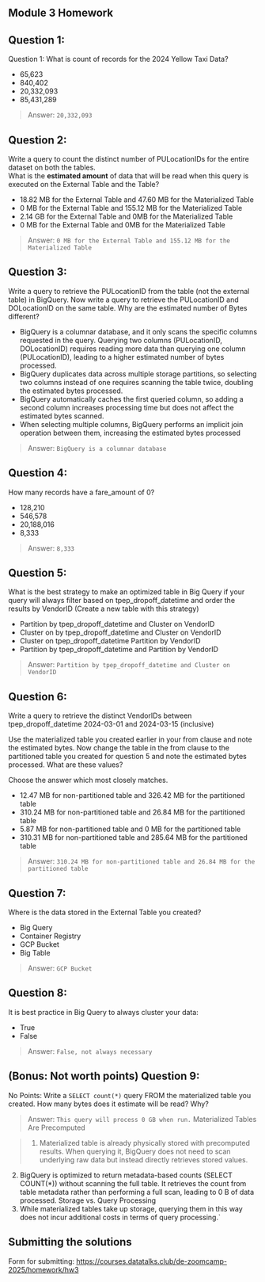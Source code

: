 ## Module 3 Homework

## Question 1:
Question 1: What is count of records for the 2024 Yellow Taxi Data?
- 65,623
- 840,402
- 20,332,093
- 85,431,289
> 
> Answer: `20,332,093`

## Question 2:
Write a query to count the distinct number of PULocationIDs for the entire dataset on both the tables.</br> 
What is the **estimated amount** of data that will be read when this query is executed on the External Table and the Table?

- 18.82 MB for the External Table and 47.60 MB for the Materialized Table
- 0 MB for the External Table and 155.12 MB for the Materialized Table
- 2.14 GB for the External Table and 0MB for the Materialized Table
- 0 MB for the External Table and 0MB for the Materialized Table

> Answer: `0 MB for the External Table and 155.12 MB for the Materialized Table`

## Question 3:
Write a query to retrieve the PULocationID from the table (not the external table) in BigQuery. Now write a query to retrieve the PULocationID and DOLocationID on the same table. Why are the estimated number of Bytes different?
- BigQuery is a columnar database, and it only scans the specific columns requested in the query. Querying two columns (PULocationID, DOLocationID) requires 
reading more data than querying one column (PULocationID), leading to a higher estimated number of bytes processed.
- BigQuery duplicates data across multiple storage partitions, so selecting two columns instead of one requires scanning the table twice, 
doubling the estimated bytes processed.
- BigQuery automatically caches the first queried column, so adding a second column increases processing time but does not affect the estimated bytes scanned.
- When selecting multiple columns, BigQuery performs an implicit join operation between them, increasing the estimated bytes processed

> Answer: `BigQuery is a columnar database`

## Question 4:
How many records have a fare_amount of 0?
- 128,210
- 546,578
- 20,188,016
- 8,333

> Answer: `8,333`

## Question 5:
What is the best strategy to make an optimized table in Big Query if your query will always filter based on tpep_dropoff_datetime and order the results by VendorID (Create a new table with this strategy)
- Partition by tpep_dropoff_datetime and Cluster on VendorID
- Cluster on by tpep_dropoff_datetime and Cluster on VendorID
- Cluster on tpep_dropoff_datetime Partition by VendorID
- Partition by tpep_dropoff_datetime and Partition by VendorID

> Answer: `Partition by tpep_dropoff_datetime and Cluster on VendorID`

## Question 6:
Write a query to retrieve the distinct VendorIDs between tpep_dropoff_datetime
2024-03-01 and 2024-03-15 (inclusive)</br>

Use the materialized table you created earlier in your from clause and note the estimated bytes. Now change the table in the from clause to the partitioned table you created for question 5 and note the estimated bytes processed. What are these values? </br>

Choose the answer which most closely matches.</br> 

- 12.47 MB for non-partitioned table and 326.42 MB for the partitioned table
- 310.24 MB for non-partitioned table and 26.84 MB for the partitioned table
- 5.87 MB for non-partitioned table and 0 MB for the partitioned table
- 310.31 MB for non-partitioned table and 285.64 MB for the partitioned table

> Answer: `310.24 MB for non-partitioned table and 26.84 MB for the partitioned table`

## Question 7: 
Where is the data stored in the External Table you created?

- Big Query
- Container Registry
- GCP Bucket
- Big Table

> Answer: `GCP Bucket`

## Question 8:
It is best practice in Big Query to always cluster your data:
- True
- False

> Answer: `False, not always necessary`

## (Bonus: Not worth points) Question 9:
No Points: Write a `SELECT count(*)` query FROM the materialized table you created. How many bytes does it estimate will be read? Why?

> Answer: `This query will process 0 GB when run.`
Materialized Tables Are Precomputed

> 1. Materialized table is already physically stored with precomputed results. When querying it, BigQuery does not need to scan underlying raw data but instead directly retrieves stored values.
2. BigQuery is optimized to return metadata-based counts (SELECT COUNT(*)) without scanning the full table. It retrieves the count from table metadata rather than performing a full scan, leading to 0 B of data processed.
Storage vs. Query Processing
3. While materialized tables take up storage, querying them in this way does not incur additional costs in terms of query processing.`

## Submitting the solutions

Form for submitting: https://courses.datatalks.club/de-zoomcamp-2025/homework/hw3
